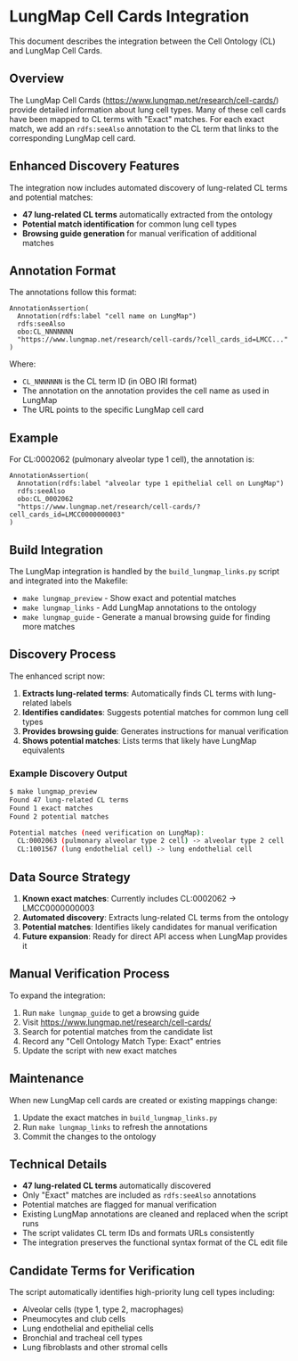 # LungMap Cell Cards Integration

This document describes the integration between the Cell Ontology (CL) and LungMap Cell Cards.

## Overview

The LungMap Cell Cards (https://www.lungmap.net/research/cell-cards/) provide detailed information about lung cell types. Many of these cell cards have been mapped to CL terms with "Exact" matches. For each exact match, we add an `rdfs:seeAlso` annotation to the CL term that links to the corresponding LungMap cell card.

## Enhanced Discovery Features

The integration now includes automated discovery of lung-related CL terms and potential matches:

- **47 lung-related CL terms** automatically extracted from the ontology
- **Potential match identification** for common lung cell types
- **Browsing guide generation** for manual verification of additional matches

## Annotation Format

The annotations follow this format:
```
AnnotationAssertion(
  Annotation(rdfs:label "cell name on LungMap") 
  rdfs:seeAlso 
  obo:CL_NNNNNNN 
  "https://www.lungmap.net/research/cell-cards/?cell_cards_id=LMCC..."
)
```

Where:
- `CL_NNNNNNN` is the CL term ID (in OBO IRI format)
- The annotation on the annotation provides the cell name as used in LungMap
- The URL points to the specific LungMap cell card

## Example

For CL:0002062 (pulmonary alveolar type 1 cell), the annotation is:
```
AnnotationAssertion(
  Annotation(rdfs:label "alveolar type 1 epithelial cell on LungMap") 
  rdfs:seeAlso 
  obo:CL_0002062 
  "https://www.lungmap.net/research/cell-cards/?cell_cards_id=LMCC0000000003"
)
```

## Build Integration

The LungMap integration is handled by the `build_lungmap_links.py` script and integrated into the Makefile:

- `make lungmap_preview` - Show exact and potential matches
- `make lungmap_links` - Add LungMap annotations to the ontology
- `make lungmap_guide` - Generate a manual browsing guide for finding more matches

## Discovery Process

The enhanced script now:

1. **Extracts lung-related terms**: Automatically finds CL terms with lung-related labels
2. **Identifies candidates**: Suggests potential matches for common lung cell types
3. **Provides browsing guide**: Generates instructions for manual verification
4. **Shows potential matches**: Lists terms that likely have LungMap equivalents

### Example Discovery Output

```bash
$ make lungmap_preview
Found 47 lung-related CL terms
Found 1 exact matches
Found 2 potential matches

Potential matches (need verification on LungMap):
  CL:0002063 (pulmonary alveolar type 2 cell) -> alveolar type 2 cell
  CL:1001567 (lung endothelial cell) -> lung endothelial cell
```

## Data Source Strategy

1. **Known exact matches**: Currently includes CL:0002062 → LMCC0000000003
2. **Automated discovery**: Extracts lung-related CL terms from the ontology
3. **Potential matches**: Identifies likely candidates for manual verification
4. **Future expansion**: Ready for direct API access when LungMap provides it

## Manual Verification Process

To expand the integration:

1. Run `make lungmap_guide` to get a browsing guide
2. Visit https://www.lungmap.net/research/cell-cards/
3. Search for potential matches from the candidate list
4. Record any "Cell Ontology Match Type: Exact" entries
5. Update the script with new exact matches

## Maintenance

When new LungMap cell cards are created or existing mappings change:
1. Update the exact matches in `build_lungmap_links.py`
2. Run `make lungmap_links` to refresh the annotations
3. Commit the changes to the ontology

## Technical Details

- **47 lung-related CL terms** automatically discovered
- Only "Exact" matches are included as `rdfs:seeAlso` annotations
- Potential matches are flagged for manual verification
- Existing LungMap annotations are cleaned and replaced when the script runs
- The script validates CL term IDs and formats URLs consistently
- The integration preserves the functional syntax format of the CL edit file

## Candidate Terms for Verification

The script automatically identifies high-priority lung cell types including:
- Alveolar cells (type 1, type 2, macrophages)
- Pneumocytes and club cells
- Lung endothelial and epithelial cells
- Bronchial and tracheal cell types
- Lung fibroblasts and other stromal cells